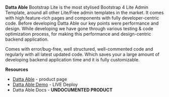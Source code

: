 **Datta Able** Bootstrap Lite is the most stylised Bootstrap 4 Lite Admin Template, around all other Lite/Free admin templates in the market. It comes with high feature-rich pages and components with fully developer-centric code. Before developing Datta Able our key points were performance and design. While developing we have gone through various testing & code optimization process, for making this performance and design-centric backend application.

Comes with error/bug-free, well structured, well-commented code and regularly with all latest updated code. Which saves your a large amount of developing backend application time and it is fully customizable.

**Resources**

- [Datta Able](https://codedthemes.com/item/datta-able-bootstrap-lite/) - product page
- [Datta Able Demo](http://lite.codedthemes.com/datta-able/bootstrap/) - LIVE Deploy
- Datta Able Docs - **UNDOCUMENTED PRODUCT**

<br />

